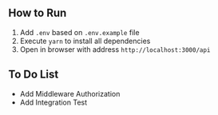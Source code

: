 ## How to Run

1. Add `.env` based on `.env.example` file
2. Execute `yarn` to install all dependencies
3. Open in browser with address `http://localhost:3000/api`

## To Do List

* Add Middleware Authorization
* Add Integration Test
